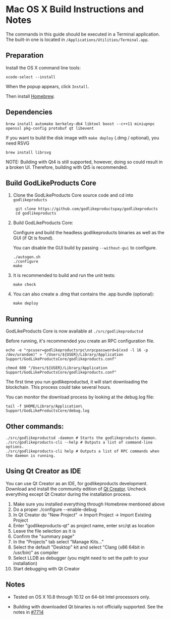Mac OS X Build Instructions and Notes
====================================
The commands in this guide should be executed in a Terminal application.
The built-in one is located in `/Applications/Utilities/Terminal.app`.

Preparation
-----------
Install the OS X command line tools:

`xcode-select --install`

When the popup appears, click `Install`.

Then install [Homebrew](https://brew.sh).

Dependencies
----------------------

    brew install automake berkeley-db4 libtool boost --c++11 miniupnpc openssl pkg-config protobuf qt libevent

If you want to build the disk image with `make deploy` (.dmg / optional), you need RSVG

    brew install librsvg

NOTE: Building with Qt4 is still supported, however, doing so could result in a broken UI. Therefore, building with Qt5 is recommended.

Build GodLikeProducts Core
------------------------

1. Clone the GodLikeProducts Core source code and cd into `godlikeproducts`

        git clone https://github.com/godlikeproductspay/godlikeproducts
        cd godlikeproducts

2.  Build GodLikeProducts Core:

    Configure and build the headless godlikeproducts binaries as well as the GUI (if Qt is found).

    You can disable the GUI build by passing `--without-gui` to configure.

        ./autogen.sh
        ./configure
        make

3.  It is recommended to build and run the unit tests:

        make check

4.  You can also create a .dmg that contains the .app bundle (optional):

        make deploy

Running
-------

GodLikeProducts Core is now available at `./src/godlikeproductsd`

Before running, it's recommended you create an RPC configuration file.

    echo -e "rpcuser=godlikeproductsrpc\nrpcpassword=$(xxd -l 16 -p /dev/urandom)" > "/Users/${USER}/Library/Application Support/GodLikeProductsCore/godlikeproducts.conf"

    chmod 600 "/Users/${USER}/Library/Application Support/GodLikeProductsCore/godlikeproducts.conf"

The first time you run godlikeproductsd, it will start downloading the blockchain. This process could take several hours.

You can monitor the download process by looking at the debug.log file:

    tail -f $HOME/Library/Application\ Support/GodLikeProductsCore/debug.log

Other commands:
-------

    ./src/godlikeproductsd -daemon # Starts the godlikeproducts daemon.
    ./src/godlikeproducts-cli --help # Outputs a list of command-line options.
    ./src/godlikeproducts-cli help # Outputs a list of RPC commands when the daemon is running.

Using Qt Creator as IDE
------------------------
You can use Qt Creator as an IDE, for godlikeproducts development.
Download and install the community edition of [Qt Creator](https://www.qt.io/download/).
Uncheck everything except Qt Creator during the installation process.

1. Make sure you installed everything through Homebrew mentioned above
2. Do a proper ./configure --enable-debug
3. In Qt Creator do "New Project" -> Import Project -> Import Existing Project
4. Enter "godlikeproducts-qt" as project name, enter src/qt as location
5. Leave the file selection as it is
6. Confirm the "summary page"
7. In the "Projects" tab select "Manage Kits..."
8. Select the default "Desktop" kit and select "Clang (x86 64bit in /usr/bin)" as compiler
9. Select LLDB as debugger (you might need to set the path to your installation)
10. Start debugging with Qt Creator

Notes
-----

* Tested on OS X 10.8 through 10.12 on 64-bit Intel processors only.

* Building with downloaded Qt binaries is not officially supported. See the notes in [#7714](https://github.com/bitcoin/bitcoin/issues/7714)
